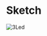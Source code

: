 # Sketch


![3Led](https://user-images.githubusercontent.com/77547655/126826301-da6dd99a-f337-481e-a5bc-2e0df67b360f.png)
